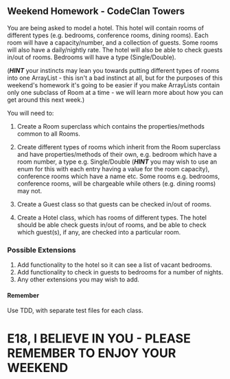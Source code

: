 ## Weekend Homework - CodeClan Towers


You are being asked to model a hotel. This hotel will contain rooms of different types (e.g. bedrooms, conference rooms, dining rooms). Each room will have a capacity/number, and a collection of guests. Some rooms will also have a daily/nightly rate. The hotel will also be able to check guests in/out of rooms. Bedrooms will have a type (Single/Double).  

(___HINT___ your instincts may lean you towards putting different types of rooms into one ArrayList - this isn't a bad instinct at all, but for the purposes of this weekend's homework it's going to be easier if you make ArrayLists contain only one subclass of Room at a time - we will learn more about how you can get around this next week.)

You will need to:

1. Create a Room superclass which contains the properties/methods common to all Rooms. 

2. Create different types of rooms which inherit from the Room superclass and have properties/methods of their own, e.g. bedroom which have a room number, a type e.g. Single/Double (___HINT___ you may wish to use an enum for this with each entry having a value for the room capacity), conference rooms which have a name etc. Some rooms e.g. bedrooms, conference rooms, will be chargeable while others (e.g. dining rooms) may not.

3. Create a Guest class so that guests can be checked in/out of rooms.

4. Create a Hotel class, which has rooms of different types. The hotel should be able check guests in/out of rooms, and be able to check which guest(s), if any, are checked into a particular room.


### Possible Extensions

1. Add functionality to the hotel so it can see a list of vacant bedrooms.
2. Add functionality to check in guests to bedrooms for a number of nights.
3. Any other extensions you may wish to add.

#### Remember
Use TDD, with separate test files for each class.

# E18, I BELIEVE IN YOU - PLEASE REMEMBER TO ENJOY YOUR WEEKEND

